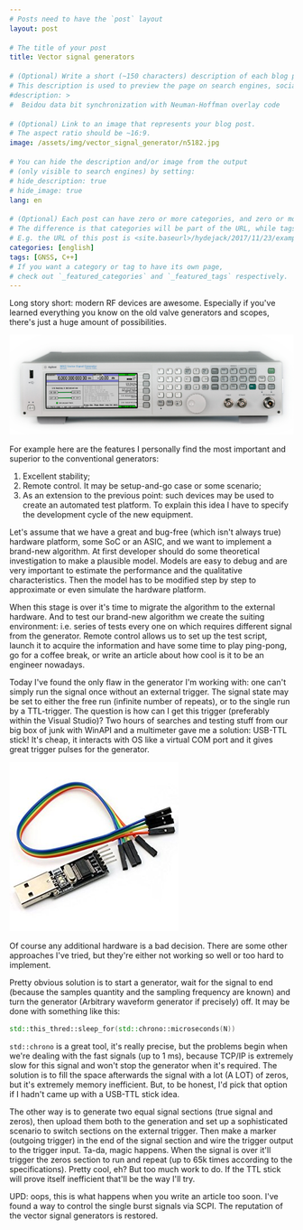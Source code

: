 ```yaml
---
# Posts need to have the `post` layout
layout: post

# The title of your post
title: Vector signal generators

# (Optional) Write a short (~150 characters) description of each blog post.
# This description is used to preview the page on search engines, social media, etc.
#description: >
#  Beidou data bit synchronization with Neuman-Hoffman overlay code

# (Optional) Link to an image that represents your blog post.
# The aspect ratio should be ~16:9.
image: /assets/img/vector_signal_generator/n5182.jpg

# You can hide the description and/or image from the output
# (only visible to search engines) by setting:
# hide_description: true
# hide_image: true
lang: en

# (Optional) Each post can have zero or more categories, and zero or more tags.
# The difference is that categories will be part of the URL, while tags will not.
# E.g. the URL of this post is <site.baseurl>/hydejack/2017/11/23/example-content/
categories: [english]
tags: [GNSS, C++]
# If you want a category or tag to have its own page,
# check out `_featured_categories` and `_featured_tags` respectively.
---
```


Long story short: modern RF devices are awesome. Especially if you've learned everything you know on the old valve generators and scopes, there's just a huge amount of possibilities.

![Keysight N5182A](/assets/img/vector_signal_generator/n5182.jpg)

For example here are the features I personally find the most important and superior to the conventional generators:

1. Excellent stability;
2. Remote control. It may be setup-and-go case or some scenario;
3. As an extension to the previous point: such devices may be used to create an automated test platform. To explain this idea I have to specify the development cycle of the new equipment.

Let's assume that we have a great and bug-free (which isn't always true) hardware platform, some SoC or an ASIC, and we want to implement a brand-new algorithm. At first developer should do some theoretical investigation to make a plausible model. Models are easy to debug and are very important to estimate the performance and the qualitative characteristics. Then the model has to be modified step by step to approximate or even simulate the hardware platform.

When this stage is over it's time to migrate the algorithm to the external hardware. And to test our brand-new algorithm we create the suiting environment: i.e. series of tests every one on which requires different signal from the generator. Remote control allows us to set up the test script, launch it to acquire the information and have some time to play ping-pong, go for a coffee break, or write an article about how cool is it to be an engineer nowadays.

Today I've found the only flaw in the generator I'm working with: one can't simply run the signal once without an external trigger. The signal state may be set to either the free run (infinite number of repeats), or to the single run by a TTL-trigger. The question is how can I get this trigger (preferably within the Visual Studio)? Two hours of searches and testing stuff from our big box of junk with WinAPI and a multimeter gave me a solution: USB-TTL stick! It's cheap, it interacts with OS like a virtual COM port and it gives great trigger pulses for the generator. 

![USB TTL](/assets/img/vector_signal_generator/usb_ttl.jpg)

Of course any additional hardware is a bad decision. There are some other approaches I've tried, but they're either not working so well or too hard to implement. 

Pretty obvious solution is to start a generator, wait for the signal to end (because the samples quantity and the sampling frequency are known) and turn the generator (Arbitrary waveform generator if precisely) off.  It may be done with something like this:

```cpp
std::this_thred::sleep_for(std::chrono::microseconds(N))  
```

```std::chrono``` is a great tool, it's really precise, but the problems begin when we're dealing with the fast signals (up to 1 ms), because TCP/IP is extremely slow for this signal and won't stop the generator when it's required. The solution is to fill the space afterwards the signal with a lot (A LOT) of zeros, but it's extremely memory inefficient. But, to be honest, I'd pick that option if I hadn't came up with a USB-TTL stick idea.

The other way is to generate two equal signal sections (true signal and zeros), then upload them both to the generation and set up a sophisticated scenario to switch sections on the external trigger. Then make a marker (outgoing trigger) in the end of the signal section and wire the trigger output to the trigger input. Ta-da, magic happens. When the signal is over it'll trigger the zeros section to run and repeat (up to 65k times according to the specifications). Pretty cool, eh? But too much work to do. If the TTL stick will prove itself inefficient that'll be the way I'll try.

UPD: oops, this is what happens when you write an article too soon. I've found a way to control the single burst signals via SCPI. The reputation of the vector signal generators is restored.
